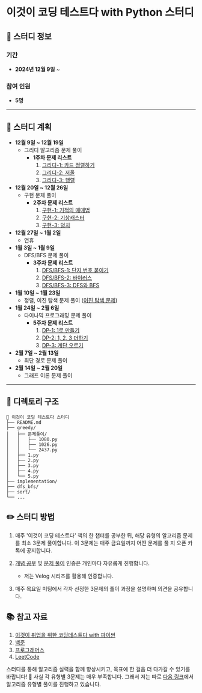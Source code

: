 # 이것이 코딩 테스트다 with Python 스터디

## 📅 스터디 정보

### 기간  
- **2024년 12월 9일** ~ 

### 참여 인원  
- **5명**  

---

## 📖 스터디 계획

- **12월 9일 ~ 12월 19일**  
  - 그리디 알고리즘 문제 풀이
    - **1주차 문제 리스트**  
      1. [그리디-1: 카드 정렬하기](https://www.acmicpc.net/problem/1715)  
      8. [그리디-2: 저울](https://www.acmicpc.net/problem/2437)
      9. [그리디-3: 행렬](https://www.acmicpc.net/problem/1080)  
- **12월 20일 ~ 12월 26일**  
  - 구현 문제 풀이
    - **2주차 문제 리스트**
      1. [구현-1: 기적의 매매법](https://www.acmicpc.net/problem/20546)
      2. [구현-2: 기상캐스터](https://www.acmicpc.net/problem/10709)
      3. [구현-3: 덩치](https://www.acmicpc.net/problem/7568)
- **12월 27일 ~ 1월 2일**  
  - 연휴 
- **1월 3일 ~ 1월 9일**  
  - DFS/BFS 문제 풀이
    - **3주차 문제 리스트**
      1. [DFS/BFS-1: 단지 번호 붙이기](https://www.acmicpc.net/problem/2667)
      2. [DFS/BFS-2: 바이러스](https://www.acmicpc.net/problem/2606)
      3. [DFS/BFS-3: DFS와 BFS](https://www.acmicpc.net/problem/1260)
- **1월 10일 ~ 1월 23일**  
  - 정렬, 이진 탐색 문제 풀이 ([이진 탐색 문제](https://github.com/jw9603/Python/tree/main/BaekJoon/%E1%84%8B%E1%85%A1%E1%86%AF%E1%84%80%E1%85%A9%E1%84%85%E1%85%B5%E1%84%8C%E1%85%B3%E1%86%B7%E1%84%8B%E1%85%B2%E1%84%92%E1%85%A7%E1%86%BC/%E1%84%8C%E1%85%A2%E1%84%80%E1%85%B1_%E1%84%8B%E1%85%B5%E1%84%8C%E1%85%B5%E1%86%AB%E1%84%90%E1%85%A1%E1%86%B7%E1%84%89%E1%85%A2%E1%86%A8/%E1%84%8B%E1%85%B5%E1%84%87%E1%85%AE%E1%86%AB%E1%84%90%E1%85%A1%E1%86%B7%E1%84%89%E1%85%A2%E1%86%A8)) 
- **1월 24일 ~ 2월 6일**  
  - 다이나믹 프로그래밍 문제 풀이
    - **5주차 문제 리스트**
      1. [DP-1: 1로 만들기](https://www.acmicpc.net/problem/1463)
      2. [DP-2: 1, 2, 3 더하기](https://www.acmicpc.net/problem/9095)
      3. [DP-3: 계단 오르기](https://www.acmicpc.net/problem/2579)
- **2월 7일 ~ 2월 13일**  
  - 최단 경로 문제 풀이
- **2월 14일 ~ 2월 20일**  
  - 그래프 이론 문제 풀이

---

## 📂 디렉토리 구조

```plain
📁 이것이 코딩 테스트다 스터디
├── README.md
├── greedy/
│   ├── 문제풀이/
│   │   ├── 1080.py
│   │   ├── 1026.py
│   │   └── 2437.py
│   ├── 1.py
│   ├── 2.py
│   ├── 3.py
│   ├── 4.py
│   └── 5.py
├── implementation/
├── dfs_bfs/
├── sort/
└── ...
```

## ✏️ 스터디 방법

1. 매주 '이것이 코딩 테스트다' 책의 한 챕터를 공부한 뒤, 해당 유형의 알고리즘 문제를 최소 3문제 풀이합니다. 이 3문제는 매주 금요일까지 어떤 문제를 풀 지 오픈 카톡에 공지합니다.

2. [개념 공부](https://velog.io/@jw9603/series/%ED%8C%8C%EC%9D%B4%EC%8D%AC-%EC%95%8C%EA%B3%A0%EB%A6%AC%EC%A6%98) 및 [문제 풀이](https://velog.io/@jw9603/series/%EC%BD%94%EB%94%A9%ED%85%8C%EC%8A%A4%ED%8A%B8) 인증은 개인마다 자유롭게 진행합니다.
  
    - 저는 Velog 시리즈를 활용해 인증합니다.
    
3. 매주 목요일 미팅에서 각자 선정한 3문제의 풀이 과정을 설명하며 의견을 공유합니다.

   
## 📚 참고 자료
1. [이것이 취업을 위한 코딩테스트다 with 파이썬](https://product.kyobobook.co.kr/detail/S000001810273)
2. [백준](https://www.acmicpc.net/)
3. [프로그래머스](https://programmers.co.kr/)
4. [LeetCode](https://leetcode.com/problemset/)


스터디를 통해 알고리즘 실력을 함께 향상시키고, 목표에 한 걸음 더 다가갈 수 있기를 바랍니다! 🚀
사실 각 유형별 3문제는 매우 부족합니다. 그래서 저는 따로 [다음 링크](https://github.com/jw9603/Python/tree/main/BaekJoon/%E1%84%8B%E1%85%A1%E1%86%AF%E1%84%80%E1%85%A9%E1%84%85%E1%85%B5%E1%84%8C%E1%85%B3%E1%86%B7%E1%84%8B%E1%85%B2%E1%84%92%E1%85%A7%E1%86%BC)에서 알고리즘 유형별 풀이를 진행하고 있습니다.


